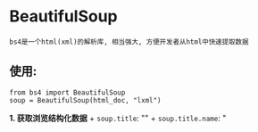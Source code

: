 BeautifulSoup
===

    bs4是一个html(xml)的解析库, 相当强大, 方便开发者从html中快速提取数据

## 使用:

    from bs4 import BeautifulSoup
    soup = BeautifulSoup(html_doc, "lxml")

**1. 获取浏览结构化数据**
    + <code>soup.title</code>: "<title>this is title</title>"
    + <code>soup.title.name</code>: "<title>"
    + <code>soup.title.string</code>: "this is title"
    + <code>soup.title.parent.name</code>: "<head>"
    + <code>soup.p</code>: "<p class="title"><b>this is title</b></p>"
    + <code>soup.p['class']</code>: "title"
    + <code>soup.a</code>: "<a class="github" href="https://github.com/neo1218">neo1218</a>"
    + <code>soup.find_all('a')</code>
        + "<a class="github" href="https://github.com/neo1218" id="user1">neo1218</a>"
        + "<a class="github" href="https://github.com/zxc0328" id="user2">zxc0328</a>"
        + "<a class="github" href="https://github.com/otocat" id="user3">otocat</a>"
    + <code>soup.find(id="user1")</code>:
        + "<a class="github" href="https://github.com/neo1218" id="user1">neo1218</a>"
    + **举个例子**
````
    for link in soup.find_all('a'):
        print link.get('href')
    # https://github.com/neo1218
    # https://github.com/zxc0328
    # https://github.com/otocat
````
